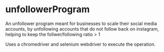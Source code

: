 # unfollowerProgram
An unfollower program meant for businesses to scale their social media accounts, by unfollowing accounts that do not follow back on instagram, helping to keep the follwer/following ratio > 1

Uses a chromedriver and selenium webdriver to execute the operation.
